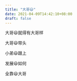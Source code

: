 ```yaml
---
title: "大哥😃"
date: 2021-04-09T14:42:10+08:00
draft: false
---
```


大哥😃就得有大哥样

大哥😃带头

小弟😃跟上

发展😃如何

全靠😃大哥

